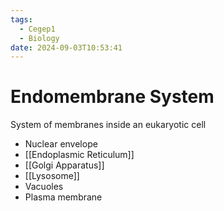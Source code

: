 ```yaml
---
tags:
  - Cegep1
  - Biology
date: 2024-09-03T10:53:41
---
```


# Endomembrane System

System of membranes inside an eukaryotic cell

- Nuclear envelope
- [[Endoplasmic Reticulum]]
- [[Golgi Apparatus]]
- [[Lysosome]]
- Vacuoles
- Plasma membrane